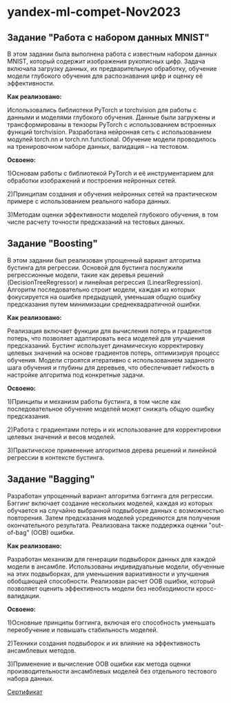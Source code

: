 # yandex-ml-compet-Nov2023
## Задание "Работа с набором данных MNIST"
В этом задании была выполнена работа с известным набором данных MNIST, который содержит изображения рукописных цифр. 
Задача включала загрузку данных, их предварительную обработку, обучение модели глубокого обучения для распознавания цифр и оценку её эффективности.

**Как реализовано:**

Использовались библиотеки PyTorch и torchvision для работы с данными и моделями глубокого обучения.
Данные были загружены и трансформированы в тензоры PyTorch с использованием встроенных функций torchvision.
Разработана нейронная сеть с использованием модулей torch.nn и torch.nn.functional.
Обучение модели проводилось на тренировочном наборе данных, валидация – на тестовом.

**Освоено:**

1)Основам работы с библиотекой PyTorch и её инструментарием для обработки изображений и построения нейронных сетей.

2)Принципам создания и обучения нейронных сетей на практическом примере с использованием реального набора данных.

3)Методам оценки эффективности моделей глубокого обучения, в том числе расчету точности предсказаний на тестовых данных.

## Задание "Boosting"
В этом задании был реализован упрощенный вариант алгоритма бустинга для регрессии. Основой для бустинга послужили регрессионные модели, такие как деревья решений (DecisionTreeRegressor) и линейная регрессия (LinearRegression).
Алгоритм последовательно строит модели, каждая из которых фокусируется на ошибке предыдущей, уменьшая общую ошибку предсказания путем минимизации среднеквадратичной ошибки.

**Как реализовано:**

Реализация включает функции для вычисления потерь и градиентов потерь, что позволяет адаптировать веса моделей для улучшения предсказаний.
Бустинг использует динамическую корректировку целевых значений на основе градиентов потерь, оптимизируя процесс обучения.
Модели строятся итеративно с использованием заданного шага обучения и глубины для деревьев, что обеспечивает гибкость в настройке алгоритма под конкретные задачи.

**Освоено:**

1)Принципы и механизм работы бустинга, в том числе как последовательное обучение моделей может снижать общую ошибку предсказания.

2)Работа с градиентами потерь и их использование для корректировки целевых значений и весов моделей.

3)Практическое применение алгоритмов дерева решений и линейной регрессии в контексте бустинга.

## Задание "Bagging"
Разработан упрощенный вариант алгоритма бэггинга для регрессии. Бэггинг включает создание нескольких моделей, каждая из которых обучается на случайно выбранной подвыборке данных с возможностью повторения. 
Затем предсказания моделей усредняются для получения окончательного результата. Реализована также поддержка оценки "out-of-bag" (OOB) ошибки.

**Как реализовано:**

Разработан механизм для генерации подвыборок данных для каждой модели в ансамбле.
Использованы индивидуальные модели, обученные на этих подвыборках, для уменьшения вариативности и улучшения обобщающей способности.
Реализован расчет OOB ошибки, который позволяет оценить эффективность модели без необходимости кросс-валидации.

**Освоено:**

1)Основные принципы бэггинга, включая его способность уменьшать переобучение и повышать стабильность моделей.

2)Техники создания подвыборок и их влияние на эффективность ансамблевых методов.

3)Применение и вычисление OOB ошибки как метода оценки производительности ансамблевых моделей без отдельного тестового набора данных.

[Сертификат](https://certify.s3.yandex.net/young-yandex/c0eed431-76f4-4268-ab7d-5a96d42510aa/e6b19a65-11fd-461b-be5e-781ffdd5f36c.pdf?mindbox-message-key=-7998392931048161280&mindbox-click-id=f412b169-435b-4641-beb7-2034e920be90&utm_source=mindbox&utm_medium=email&utm_campaign=training4&utm_content=certificate)
